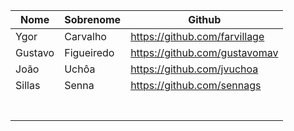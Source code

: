 | Nome  | Sobrenome  | Github  |
|---|---|---|
| Ygor  | Carvalho | https://github.com/farvillage |
|Gustavo | Figueiredo   | https://github.com/gustavomav |
| João  |  Uchôa    |  https://github.com/jvuchoa   |
|Sillas |   Senna    | https://github.com/sennags    |
|   |   |   |
|   |   |   |
|   |   |   |
|   |   |   |
|   |   |   |
|   |   |   |
|   |   |   |